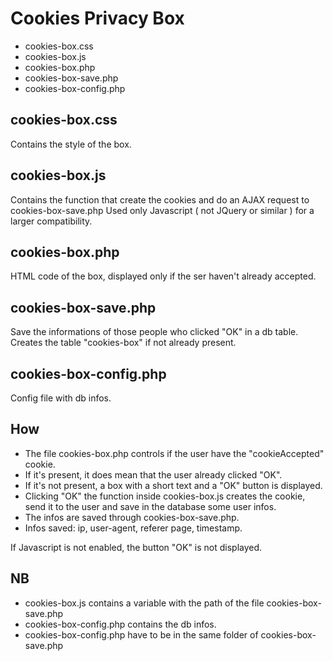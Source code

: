 Cookies Privacy Box
===================

* cookies-box.css
* cookies-box.js
* cookies-box.php
* cookies-box-save.php
* cookies-box-config.php

cookies-box.css
---------------

Contains the style of the box.

cookies-box.js
--------------

Contains the function that create the cookies and do an AJAX request to cookies-box-save.php
Used only Javascript ( not JQuery or similar ) for a larger compatibility.


cookies-box.php
---------------

HTML code of the box, displayed only if the ser haven't already accepted.
	

cookies-box-save.php
--------------------

Save the informations of those people who clicked "OK" in a db table.
Creates the table "cookies-box" if not already present.


cookies-box-config.php
----------------------

Config file with db infos.

How
---

* The file cookies-box.php controls if the user have the "cookieAccepted" cookie.
* If it's present, it does mean that the user already clicked "OK".
* If it's not present, a box with a short text and a "OK" button is displayed.
* Clicking "OK" the function inside cookies-box.js creates the cookie, send it to the user and save in the database some user infos.
* The infos are saved through cookies-box-save.php.
* Infos saved: ip, user-agent, referer page, timestamp.
        
If Javascript is not enabled, the button "OK" is not displayed.



NB
--

* cookies-box.js contains a variable with the path of the file cookies-box-save.php
* cookies-box-config.php contains the db infos.
* cookies-box-config.php have to be in the same folder of cookies-box-save.php